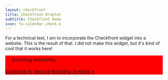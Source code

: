 ```yaml
---
layout: checkfront
title: Checkfront Droplet
subtitle: Checkfront Demo
icon: fa-calendar-check-o
---
```


For a technical test, I am to incorporate the Checkfront widget into a website. This is the result of that. I did not make this widget, but it's kind of cool that it works here!
<div style="background: red;">
    <script type="text/javascript" src="//dev-jaycoughlan.checkfront.com/lib/interface--0.js"></script>
    <!-- CHECKFRONT BOOKING PLUGIN v25-->
    <div id="CHECKFRONT_WIDGET_01"><p id="CHECKFRONT_LOADER" style="background: url('//dev-jaycoughlan.checkfront.com/images/loader.gif') left center no-repeat; padding: 5px 5px 5px 20px">Searching Availability...</p></div>
    <script>
    new DROPLET.Widget ({
    host: 'dev-jaycoughlan.checkfront.com',
    target: 'CHECKFRONT_WIDGET_01',
    options: 'tabs',
    provider: 'droplet'
    }).render();
    </script>
    <noscript><a href="https://dev-jaycoughlan.checkfront.com/reserve/" style="font-size: 16px">Continue to Secure Booking System &raquo;</a></noscript>
</div>